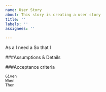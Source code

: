 ```yaml
---
name: User Story
about: This story is creating a user story
title: ''
labels: ''
assignees: ''

---
```


As a <role>
I need a<functionality>
So that I <outcome>

###Assumptions & Details


###Acceptance criteria
```Gherkin
Given
When
Then
```
